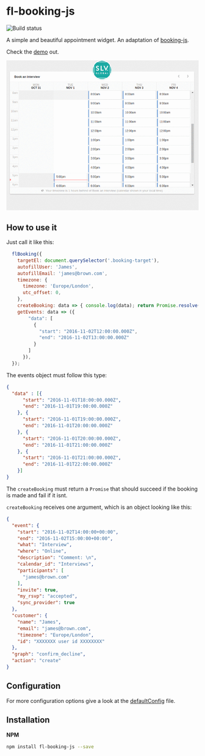 # fl-booking-js

![Build status](https://travis-ci.org/fourlabsldn/fl-booking-js.svg?branch=master)

A simple and beautiful appointment widget. An adaptation of [booking-js](https://github.com/timekit-io/booking-js).


Check the [demo](http://fourlabsldn.github.io/fl-booking-js/examples/bookings.html) out.

![Usage demo](./examples/usage-demo.gif)

## How to use it

Just call it like this:

``` javascript
  flBooking({
    targetEl: document.querySelector('.booking-target'),
    autofillUser: 'James',
    autofillEmail: 'james@brown.com',
    timezone: {
      timezone: 'Europe/London',
      utc_offset: 0,
    },
    createBooking: data => { console.log(data); return Promise.resolve(data) }, // must return a promise
    getEvents: data => ({
        "data": [
          {
            "start": "2016-11-02T12:00:00.000Z",
            "end": "2016-11-02T13:00:00.000Z"
          }
        ]
      }),
  });
```

The events object must follow this type:

``` json
{
  "data" : [{
      "start": "2016-11-01T18:00:00.000Z",
      "end": "2016-11-01T19:00:00.000Z"
    }, {
      "start": "2016-11-01T19:00:00.000Z",
      "end": "2016-11-01T20:00:00.000Z"
    }, {
      "start": "2016-11-01T20:00:00.000Z",
      "end": "2016-11-01T21:00:00.000Z"
    }, {
      "start": "2016-11-01T21:00:00.000Z",
      "end": "2016-11-01T22:00:00.000Z"
    }]
}

```

The `createBooking` must return a `Promise` that should succeed if the booking is made and fail if it isnt.

`createBooking` receives one argument, which is an object looking like this:

``` json
{
  "event": {
    "start": "2016-11-02T14:00:00+00:00",
    "end": "2016-11-02T15:00:00+00:00",
    "what": "Interview",
    "where": "Online",
    "description": "Comment: \n",
    "calendar_id": "Interviews",
    "participants": [
      "james@brown.com"
    ],
    "invite": true,
    "my_rsvp": "accepted",
    "sync_provider": true
  },
  "customer": {
    "name": "James",
    "email": "james@brown.com",
    "timezone": "Europe/London",
    "id": "XXXXXXX user id XXXXXXXX"
  },
  "graph": "confirm_decline",
  "action": "create"
}
```

## Configuration

For more configuration options give a look at the [defaultConfig](./src/defaultConfig.js) file.


## Installation
**NPM**

```bash
npm install fl-booking-js --save
```
